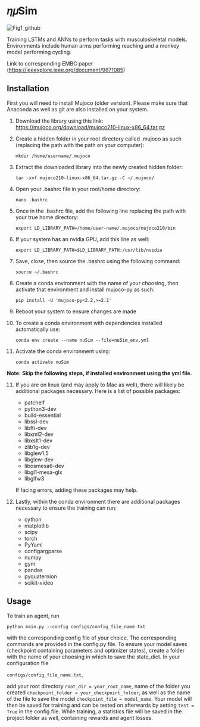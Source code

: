 # 𝜂𝜇Sim

![Fig1_github](https://github.com/saxenalab-neuro/Biomechanical-DRL/assets/77393494/a191621f-8f0d-45ed-8206-d4c7a452ca1b)

Training LSTMs and ANNs to perform tasks with musculoskeletal models. 
Environments include human arms performing reaching and a monkey model performing cycling.

Link to corresponding EMBC paper (https://ieeexplore.ieee.org/document/9871085)

## Installation


First you will need to install Mujoco (older version). Please make sure that Anaconda as well as git are also installed on your system.

1. Download the library using this link: https://mujoco.org/download/mujoco210-linux-x86_64.tar.gz

2. Create a hidden folder in your root directory called .mujoco as such (replacing the path with the path on your computer): 
    
    `mkdir /home/username/.mujoco`

3. Extract the downloaded library into the newly created hidden folder:

    `tar -xvf mujoco210-linux-x86_64.tar.gz -C ~/.mujoco/`

4. Open your .bashrc file in your root/home directory:

    `nano .bashrc`

5. Once in the .bashrc file, add the following line replacing the path with your true home directory:

    `export LD_LIBRARY_PATH=/home/user-name/.mujoco/mujoco210/bin`

6. If your system has an nvidia GPU, add this line as well:

    `export LD_LIBRARY_PATH=$LD_LIBRARY_PATH:/usr/lib/nvidia `

7. Save, close, then source the .bashrc using the following command:

    `source ~/.bashrc`

8. Create a conda environment with the name of your choosing, then activate that environment and install mujoco-py as such:

    `pip install -U 'mujoco-py<2.2,>=2.1'`

9. Reboot your system to ensure changes are made

10. To create a conda environment with dependencies installed automatically use:

    `conda env create --name nuSim --file=nuSim_env.yml`

11. Activate the conda environment using:

    `conda activate nuSim`

**Note:** **Skip the following steps, if installed environment using the yml file.**

11. If you are on linux (and may apply to Mac as well), there will likely be additional packages necessary. Here is a list of possible packages:

    * patchelf
    * python3-dev
    * build-essential
    * libssl-dev
    * libffi-dev
    * libxml2-dev
    * libxslt1-dev
    * zlib1g-dev
    * libglew1.5
    * libglew-dev
    * libosmesa6-dev
    * libgl1-mesa-glx
    * libglfw3

    If facing errors, adding these packages may help.

12. Lastly, within the conda environment there are additional packages necessary to ensure the training can run:

    * cython
    * matplotlib
    * scipy
    * torch
    * PyYaml
    * configargparse
    * numpy
    * gym
    * pandas
    * pyquaternion
    * scikit-video

## Usage

To train an agent, run 

`python main.py --config configs/config_file_name.txt` 

with the corresponding config file of your choice. The corresponding commands are provided in the config.py file. To ensure your model saves (checkpoint containing parameters and optimizer states), create a folder with the name of your choosing in which to save the state_dict. In your configuration file 

`configs/config_file_name.txt`, 

add your root directory `root_dir = your_root_name`, name of the folder you created `checkpoint_folder = your_checkpoint_folder`, as well as the name of the file to save the model `checkpoint_file = model_name`. Your model will then be saved for training and can be tested on afterwards by setting `test = True` in the config file. While training, a statistics file will be saved in the project folder as well, containing rewards and agent losses.



